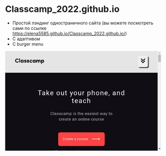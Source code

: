 # Classcamp_2022.github.io

- Простой лэндинг одностраничного сайта (вы можете посмотреть сами по ссылке https://elena5585.github.io/Classcamp_2022.github.io/)
- С адаптивом
- С burger menu

![Screenshot](https://github.com/Elena5585/Classcamp_2022.github.io/blob/main/screenshot.jpg)

